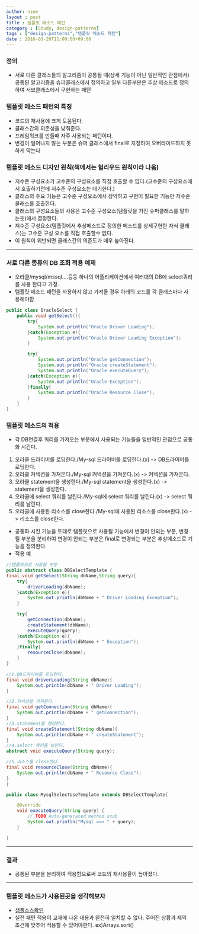 ```yaml
---
author: niee
layout : post
title : 템플릿 메소드 패턴
category : [Study, design-patterns]
tags : ["design-patterns","템플릿 메소드 패턴"]
date : 2016-03-20T11:00:00+09:00
---
```


### 정의
- 서로 다른 클래스들의 알고리즘이 공통될 때(상세 기능이 아닌 일반적인 관점에서)  공통된 알고리즘을 슈퍼클래스에서 정의하고 일부 다른부분은 추상 메소드로 정의하여 서브클래스에서 구현하는 패턴

### 템플릿 메소드 패턴의 특징
- 코드의 재사용에 크게 도움된다.
- 클래스간의 의존성을 낮춰준다.
- 프레임워크를 만들때 자주 사용되는 패턴이다.
- 변경이 일어나지 않는 부분은 슈퍼 클래스에서 final로 지정하여 오버라이드하지 못하게 막는다

### 템플릿 메소드 디자인 원칙(책에서는 헐리우드 원칙이라 나옴)
- 저수준 구성요소가 고수준의 구성요소를 직접 호출할 수 없다.(고수준의 구성요소에서 호출하기전에 저수준 구성요소는 대기한다.)
- 클래스의 주요 기능은 고수준 구성요소에서 장악하고 구현이 필요한 기능만 저수준 클래스를 호출한다.
- 클래스의 구성요소들의 사용은 고수준 구성요소(템플릿을 가진 슈퍼클래스를 말하는듯)에서 결정한다.
- 저수준 구성요소(템플릿에서 추상메소드로 정의한 메소드를 상세구현한 자식 클래스)는 고수준 구성 요소를 직접 호출할수 없다.
- 이 원칙이 위반되면 클래스간의 의존도가 매우 높아진다.

--------------------------

### 서로 다른 종류의 DB 조회 적용 예제
- 오라클/mysql/mssql....등등 하나의 어플리케이션에서 여러대의 DB에 select쿼리를 사용 한다고 가정.
- 템플릿 메소드 패턴을 사용하지 않고 가져올 경우 아래의 코드를 각 클래스마다 사용해야함

```java
public class OracleSelect {
	public void getSelect(){
		try{
			System.out.println("Oracle Driver Loading");
		}catch(Exception e){
			System.out.println("Oracle Driver Loading Exception");
		}

		try{
			System.out.println("Oracle getConnection");
			System.out.println("Oracle createStatement");
			System.out.println("Oracle executeQuery");
		}catch(Exception e){
			System.out.println("Oracle Exception");
		}finally{
			System.out.println("Oracle Resource Close");
		}
	}
}
```

### 템플릿 메소드의 적용
- 각 DB연결후 쿼리를 가져오는 부분에서 사용되는 기능들을 일반적인 관점으로 공통화 시킨다.
 1. 오라클 드라이버를 로딩한다./My-sql 드라이버를 로딩한다.(x) -> DB드라이버를 로딩한다.
 2. 오라클 커넥션을 가져온다./My-sql 커넥션을 가져온다.(x) -> 커넥션을 가져온다.
 3. 오라클 statement을 생성한다./My-sql statement을 생성한다.(x) -> statement을 생성한다.
 4. 오라클에 select 쿼리를 날린다./My-sql에 select 쿼리를 날린다.(x) -> select 쿼리를 날린다.
 5. 오라클에 사용된 리소스를 close한다./My-sql에 사용된 리소스를 close한다.(x) -> 리소스를 close한다.
- 공통화 시킨 기능을 토대로 템플릿으로 사용될 기능에서 변경이 안되는 부분, 변경될 부분을 분리하여 변경이 안되는 부분은 final로 변경되는 부분은 추상메소드로 기능을 정의한다.
- 적용 예

```java
//템플릿으로 사용될 부분
public abstract class DBSelectTemplate {
final void getSelect(String dbName,String query){
	try{
		driverLoading(dbName);
	}catch(Exception e){
		System.out.println(dbName + " Driver Loading Exception");
	}

	try{
		getConnection(dbName);
		createStatement(dbName);
		executeQuery(query);
	}catch(Exception e){
		System.out.println(dbName + " Exception");
	}finally{
		resourceClose(dbName);
	}
}

//1.DB드라이버를 로딩한다.
final void driverLoading(String dbName){
	System.out.println(dbName + " Driver Loading");
}

//2.커넥션을 가져온다.
final void getConnection(String dbName){
	System.out.println(dbName + " getConnection");
}
//3.statement을 생성한다.
final void createStatement(String dbName){
	System.out.println(dbName + " createStatement");
}
//4.select 쿼리를 날린다.
abstract void executeQuery(String query);

//5.리소스를 close한다.
final void resourceClose(String dbName){
	System.out.println(dbName + " Resource Close");
}
}
```

```java
public class MysqlSelectUseTemplate extends DBSelectTemplate{

	@Override
	void executeQuery(String query) {
		// TODO Auto-generated method stub
		System.out.println("Mysql ==> " + query);
	}

}
```

----------------------------------

### 결과
- 공통된 부분을 분리하여 적용함으로써 코드의 재사용율이 높아졌다.

----------------------------------

### 템플릿 메소드가 사용된곳을 생각해보자
- [샘플소스확인](https://github.com/KWSStudy/DesignPartterns/tree/master/src/com/kws/template)
- 실전 패턴 적용이 교재에 나온 내용과 완전히 일치할 수 없다. 주어진 상황과 제약 조건에 맞추어 적용할 수 있어야한다. ex)Arrays.sort()
